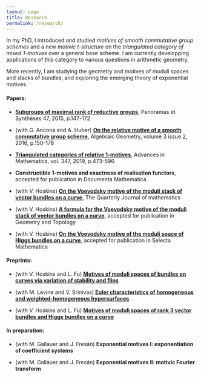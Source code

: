 ```yaml
---
layout: page
title: Research
permalink: /research/
---
```


In my PhD, I introduced and studied *motives of smooth commutative group schemes* and a new *motivic t-structure* on the *triangulated category of mixed 1-motives* over a general base scheme. I am currently developping applications of this category to various questions in arithmetic geometry.

More recently, I am studying the geometry and motives of moduli spaces and stacks of bundles, and exploring the emerging theory of exponential motives.

#### Papers:

* [**Subgroups of maximal rank of reductive groups**](https://smf.emath.fr/publications/sous-groupes-de-groupes-reductifs-de-rang-maximal), Panoramas et Synthèses 47, 2015, p.147-172

* (with G. Ancona and A. Huber) [**On the relative motive of a smooth commutative group scheme**](http://algebraicgeometry.nl/2016-2/2016-2-008.pdf), Algebraic Geometry, volume 3 issue 2, 2016, p.150-178

* [**Triangulated categories of relative 1-motives**](https://www.sciencedirect.com/science/article/pii/S0001870819301124), Advances in Mathematics, vol. 347, 2019, p.473-596

* **Constructible 1-motives and exactness of realisation functors**, accepted for publication in Documenta Mathematica

* (with V. Hoskins) [**On the Voevodsky motive of the moduli stack of vector bundles on a curve**](https://doi.org/10.1093/qmathj/haaa023), The Quarterly Journal of mathematics

* (with V. Hoskins) [**A formula for the Voevodsky motive of the moduli stack of vector bundles on a curve**](https://arxiv.org/abs/1809.02150), accepted for publication in Geometry and Topology

* (with V. Hoskins) [**On the Voevodsky motive of the moduli space of Higgs bundles on a curve**](https://arxiv.org/abs/1910.04440), accepted for publication in Selecta Mathematica


#### Preprints:

* (with V. Hoskins and L.
Fu) [**Motives of moduli spaces of bundles on curves via variation of stability and flips**](http://arxiv.org/abs/2011.14872)

* (with M. Levine and
V. Srinivas) [**Euler characteristics of homogeneous and weighted-homogeneous hypersurfaces**](https://arxiv.org/abs/2101.00482)

* (with V. Hoskins and L. Fu) [**Motives of moduli spaces of rank 3 vector bundles and Higgs bundles on a curve**](motive_rank3.pdf)

#### In preparation:

* (with M. Gallauer and J. Fresán) **Exponential motives I: exponentiation of coefficient systems**

* (with M. Gallauer and J. Fresán) **Exponential motives II: motivic Fourier transform**



